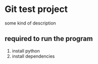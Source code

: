 # Git test project

some kind of description

## required to run the program

1. install python
2. install dependencies